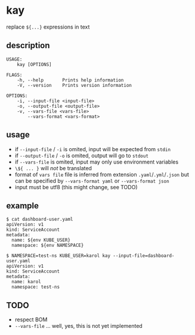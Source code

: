 # kay
replace `${...}` expressions in text

## description
```
USAGE:
    kay [OPTIONS]

FLAGS:
    -h, --help       Prints help information
    -V, --version    Prints version information

OPTIONS:
    -i, --input-file <input-file>      
    -o, --output-file <output-file>    
    -v, --vars-file <vars-file>        
        --vars-format <vars-format>    
```

## usage
 - if `--input-file` / `-i` is omited, input will be expected from `stdin`
 - if `--output-file` / `-o` is omited, output will go to `stdout`
 - if `--vars-file` is omited, input may only use environment variables
 - `\${ ... }` will *not* be translated
 - format of `vars file` file is inferred from extension `.yaml`/`.yml`/`.json` but can be specified by `--vars-format yaml` or `--vars-format json`
 - input must be utf8 (this might change, see TODO)

## example
```
$ cat dashboard-user.yaml
apiVersion: v1
kind: ServiceAccount
metadata:
  name: ${env KUBE_USER}
  namespace: ${env NAMESPACE}

$ NAMESPACE=test-ns KUBE_USER=karol kay --input-file=dashboard-user.yaml
apiVersion: v1
kind: ServiceAccount
metadata:
  name: karol
  namespace: test-ns
```

## TODO
 - respect BOM
 - `--vars-file` ... well, yes, this is not yet implemented
